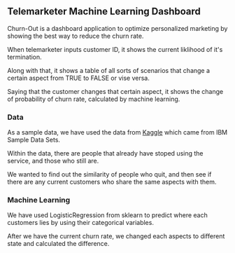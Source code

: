 ## Telemarketer Machine Learning Dashboard

Churn-Out is a dashboard application to optimize personalized marketing by showing the best way to reduce the churn rate.

When telemarketer inputs customer ID, it shows the current liklihood of it's termination.

Along with that, it shows a table of all sorts of scenarios that change a certain aspect from TRUE to FALSE or vise versa.

Saying that the customer changes that certain aspect, it shows the change of probability of churn rate, calculated by machine learning.

### Data

As a sample data, we have used the data from [Kaggle](https://www.kaggle.com/blastchar/telco-customer-churn) which came from IBM Sample Data Sets.

Within the data, there are people that already have stoped using the service, and those who still are.

We wanted to find out the similarity of people who quit, and then see if there are any current customers who share the same aspects with them.

### Machine Learning

We have used LogisticRegression from sklearn to predict where each customers lies by using their categorical variables.

After we have the current churn rate, we changed each aspects to different state and calculated the difference.

